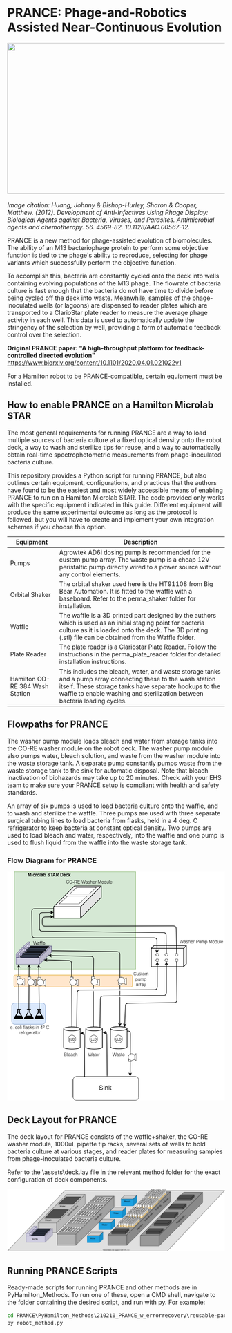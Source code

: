 # PRANCE: Phage-and-Robotics Assisted Near-Continuous Evolution


<img src=https://github.com/stefangolas/PRANCE/blob/main/Extras/diagram.png width="1200" height="350"/>

*Image citation: Huang, Johnny & Bishop-Hurley, Sharon & Cooper, Matthew. (2012). Development of Anti-Infectives Using Phage Display: Biological Agents against Bacteria, Viruses, and Parasites. Antimicrobial agents and chemotherapy. 56. 4569-82. 10.1128/AAC.00567-12.*

PRANCE is a new method for phage-assisted evolution of biomolecules. The ability of an M13 bacteriophage protein to perform some objective function is tied to the phage's ability to reproduce, selecting for phage variants which successfully perform the objective function.

To accomplish this, bacteria are constantly cycled onto the deck into wells containing evolving populations of the M13 phage. The flowrate of bacteria culture is fast enough that the bacteria do not have time to divide before being cycled off the deck into waste. Meanwhile, samples of the phage-inoculated wells (or lagoons) are dispensed to reader plates which are transported to a ClarioStar plate reader to measure the average phage activity in each well. This data is used to automatically update the stringency of the selection by well, providing a form of automatic feedback control over the selection. 

**Original PRANCE paper:
"A high-throughput platform for feedback-controlled directed evolution"** 
https://www.biorxiv.org/content/10.1101/2020.04.01.021022v1


For a Hamilton robot to be PRANCE-compatible, certain equipment must be installed.

## How to enable PRANCE on a Hamilton Microlab STAR

The most general requirements for running PRANCE are a way to load multiple
sources of bacteria culture at a fixed optical density onto the robot deck, a way to wash and
sterilize tips for reuse, and a way to automatically obtain real-time spectrophotometric 
measurements from phage-inoculated bacteria culture.

This repository provides a Python script for running PRANCE, but 
also outlines certain equipment, configurations, and practices that
the authors have found to be the easiest and most widely accessible means
of enabling PRANCE to run on a Hamilton Microlab STAR. The code provided
only works with the specific equipment indicated in this guide. Different equipment will produce the 
same experimental outcome  as long as the protocol is followed, but you will have to create and implement 
your own integration schemes if you choose this option. 


Equipment | Description
------------- | -------------
Pumps  | Agrowtek AD6i dosing pump is recommended for the custom pump array. The waste pump is a cheap 12V peristaltic pump directly wired to a power source without any control elements.
Orbital Shaker | The orbital shaker used here is the HT91108 from Big Bear Automation. It is fitted to the waffle with a baseboard. Refer to the perma_shaker folder for installation.
Waffle | The waffle is a 3D printed part designed by the authors which is used as an initial staging point for bacteria culture as it is loaded onto the deck. The 3D printing (.stl) file can be obtained from the Waffle folder.
Plate Reader |  The plate reader is a Clariostar Plate Reader. Follow the instructions in the perma_plate_reader folder for detailed installation instructions.
Hamilton CO-RE 384 Wash Station | This includes the bleach, water, and waste storage tanks and a pump array connecting these to the wash station itself. These storage tanks have separate hookups to the waffle to enable washing and sterilization between bacteria loading cycles.



## Flowpaths for PRANCE

The washer pump module loads bleach and water from storage tanks into the CO-RE washer module on the robot deck. The washer pump module also pumps water, bleach solution, and waste from the washer module into the waste storage tank. A separate pump constantly pumps waste from the waste storage tank to the sink for automatic disposal. Note that bleach inactivation of biohazards may take up to 20 minutes. Check with your EHS team to make sure your PRANCE setup is compliant with health and safety standards.

An array of six pumps is used to load bacteria culture onto the waffle, and to wash and sterilize the waffle. Three pumps are used with three separate surgical tubing lines to
load bacteria from flasks, held in a 4 deg. C refrigerator to keep bacteria at constant optical density. Two pumps are used to load bleach and water, respectively, into the waffle and one pump is used to flush liquid from the waffle into the waste storage tank. 

### Flow Diagram for PRANCE
![alt text](https://github.com/Golaszewski/PRANCE/blob/main/Extras/pid.png)

## Deck Layout for PRANCE

The deck layout for PRANCE consists of the waffle+shaker, the CO-RE washer module, 1000uL pipette tip racks, several sets of wells to hold bacteria culture at various stages, and reader plates for measuring samples from phage-inoculated bacteria culture.

Refer to the \assets\deck.lay file in the relevant method folder for the exact configuration of deck components.

![alt text](https://github.com/Golaszewski/PRANCE/blob/main/Extras/decklayout.svg)


## Running PRANCE Scripts

Ready-made scripts for running PRANCE and other methods are in PyHamilton_Methods. To run one of these, open a CMD shell, navigate to the folder
containing the desired script, and run with py. For example:
```bat
cd PRANCE\PyHamilton_Methods\210210_PRANCE_w_errorrecovery\reusable-pace
py robot_method.py
```
